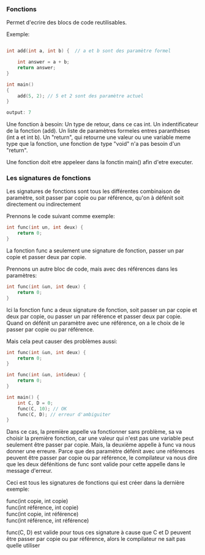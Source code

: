 ### Fonctions

Permet d'ecrire des blocs de code reutilisables.

Exemple:
```cpp

int add(int a, int b) {  // a et b sont des paramètre formel

    int answer = a + b;
    return answer;
}

int main()
{
    add(5, 2); // 5 et 2 sont des paramètre actuel
}

output: 7
```

Une fonction à besoin: 
    Un type de retour, dans ce cas int.
    Un indentificateur de la fonction (add).
    Un liste de paramètres formeles entres paranthèses (int a et int b).
    Un "return", qui retourne une valeur ou une variable meme type que la fonction, une fonction de type "void" n'a pas besoin d'un "return".

Une fonction doit etre appeleer dans la fonctin main() afin d'etre executer.

### Les signatures de fonctions

Les signatures de fonctions sont tous les différentes combinaison de paramètre, soit passer par copie ou par référence, qu'on à défénit soit directement ou indirectement

Prennons le code suivant comme exemple:
```cpp
int func(int un, int deux) {
    return 0;
}
```

La fonction func a seulement une signature de fonction, passer un par copie et passer deux par copie.

Prennons un autre bloc de code, mais avec des références dans les paramètres:
```cpp
int func(int &un, int deux) {
    return 0;
}
```

Ici la fonction func a deux signature de fonction, soit passer un par copie et deux par copie, ou passer un par référence et passer deux par copie. Quand on défénit un paramètre avec une référence, on a le choix de le passer par copie ou par référence.

Mais cela peut causer des problèmes aussi:
```cpp
int func(int &un, int deux) {
    return 0;
}

int func(int &un, int&deux) {
    return 0;
}

int main() {
    int C, D = 0;
    func(C, 10); // OK
    func(C, D); // erreur d'ambiguiter
}
```

Dans ce cas, la première appelle va fonctionner sans problème, sa va choisir la première fonction, car une valeur qui n'est pas une variable peut seulement être passer par copie. Mais, la deuxième appelle à func va nous donner une erreure. Parce que des paramètre défénit avec une références peuvent être passer par copie ou par référence, le compilateur va nous dire que les deux défénitions de func sont valide pour cette appelle dans le message d'erreur.

Ceci est tous les signatures de fonctions qui est créer dans la dernière exemple:

func(int copie, int copie)\
func(int référence, int copie)\
func(int copie, int référence)\
func(int référence, int référence)

func(C, D) est valide pour tous ces signature à cause que C et D peuvent être passer par copie ou par référence, alors le compilateur ne sait pas quelle utiliser